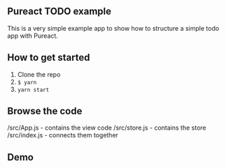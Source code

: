 ## Pureact TODO example

This is a very simple example app to show how to structure a simple todo app with Pureact.

## How to get started

1. Clone the repo
2. `$ yarn`
3. `yarn start`

## Browse the code

/src/App.js - contains the view code
/src/store.js - contains the store
/src/index.js - connects them together


## Demo


